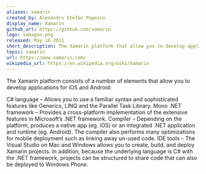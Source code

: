 ```yaml
---
aliases: xamarin
created_by: Alexandru Stefan Popescu
display_name: Xamarin
github_url: https://github.com/xamarin
logo: xamagon.png
released: May 16 2011
short_description: The Xamarin platform that allow you to develop applications for iOS and Android.
topic: xamarin
url: https://www.xamarin.com/
wikipedia_url: https://en.wikipedia.org/wiki/Xamarin
---
```

The Xamarin platform consists of a number of elements that allow you to develop applications for iOS and Android:

C# language – Allows you to use a familiar syntax and sophisticated features like Generics, LINQ and the Parallel Task Library.
Mono .NET framework – Provides a cross-platform implementation of the extensive features in Microsoft’s .NET framework.
Compiler – Depending on the platform, produces a native app (eg. iOS) or an integrated .NET application and runtime (eg. Android). The compiler also performs many optimizations for mobile deployment such as linking away un-used code.
IDE tools – The Visual Studio on Mac and Windows allows you to create, build, and deploy Xamarin projects.
In addition, because the underlying language is C# with the .NET framework, projects can be structured to share code that can also be deployed to Windows Phone.
